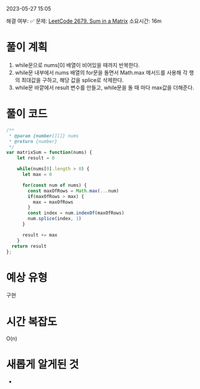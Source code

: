 2023-05-27
15:05

해결 여부: ✅
문제: [LeetCode 2679. Sum in a Matrix](https://leetcode.com/problems/sum-in-a-matrix/)
소요시간: 16m

# 풀이 계획
1. while문으로 nums[0] 배열이 비어있을 때까지 반복한다.
2. while문 내부에서 nums 배열의 for문을 돌면서 Math.max 메서드를 사용해 각 행의 최대값을 구하고, 해당 값을 splice로 삭제한다.
3. while문 바깥에서 result 변수를 만들고, while문을 돌 때 마다 max값을 더해준다.
# 풀이 코드 
```js
/**
 * @param {number[][]} nums
 * @return {number}
 */
var matrixSum = function(nums) {
    let result = 0

    while(nums[0].length > 0) {
      let max = 0

      for(const num of nums) {
        const maxOfRows = Math.max(...num)
        if(maxOfRows > max) {
          max = maxOfRows
        }
        const index = num.indexOf(maxOfRows)
        num.splice(index, 1)
      }

      result += max
    }
  return result
};
```
# 예상 유형
구현
 
# 시간 복잡도
O(n)

# 새롭게 알게된 것
-